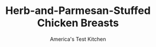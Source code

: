 ---
layout: ../../layouts/MarkdownPostLayout.astro
title: Herb-and-Parmesan-Stuffed Chicken Breasts
author: America's Test Kitchen
pubDate: 2023-03-15
description: "For stuffed chicken breasts worth the bother, you need to start with the right cut."
image_url: https://res.cloudinary.com/hksqkdlah/image/upload/ar_1:1,c_fill,dpr_2.0,f_auto,fl_lossy.progressive.strip_profile,g_faces:auto,q_auto:low,w_344/24609_sfs-stuffed-chicken-30
tags: ["Main Courses","Chicken"]
calories: 3262
protein: 74
carbohydrates: 6
fats: 
fiber: 1
ingredients: ["4 (12-ounce), bone-in, skin-on split chicken breasts, trimmed",", Salt and pepper","1/4 cup, extra-virgin olive oil","1/2 cup, finely chopped onion","2 teaspoons, grated lemon zest plus 1 tablespoon juice","2 , garlic cloves, minced","2 teaspoons, minced fresh thyme","2 teaspoons, Dijon mustard","1 teaspoon, minced fresh rosemary","2 ounces sliced, Genoa salami, chopped fine","2 ounces, Parmesan cheese, grated (1 cup)","2 tablespoons, capers, chopped","1/2 cup, chicken broth"]
serves: 4
time: "1½ hours"
instructions: ["Adjust oven rack to middle position and heat oven to 400 degrees. Using kitchen shears, remove any rib bones that extend beyond each breast. Working with 1 breast at a time, place skin side down on counter with breastbone side facing your knife hand. Press on breast with your opposite hand to flatten slightly and, using sharp paring knife, cut 3-inch-long horizontal pocket in breastbone side of breast, stopping 1/2 inch from rib side so halves remain attached. Using your fingers and tip of knife, make interior of pocket wider without increasing 3-inch opening. Season breasts inside and out with salt and pepper; set aside.","Heat 1 tablespoon oil in 12-inch ovensafe nonstick skillet over medium heat until shimmering. Add onion and 1/8 teaspoon salt and cook until softened and browned around edges, 4 to 6 minutes. Remove from heat and set aside to cool slightly, about 5 minutes.","Combine lemon zest, garlic, thyme, mustard, rosemary, and 2 tablespoons oil in bowl; set aside 2 teaspoons oil mixture for sauce. Stir salami, Parmesan, capers, onion, 1 teaspoon pepper, and 1/4 teaspoon salt into remaining oil mixture, mashing against side of bowl with back of spoon until stuffing mixture clumps together.","Place about 3 tablespoons stuffing mixture into pocket of each breast, pressing into ends of pockets with your fingers to fill completely and evenly. Fold breast over to enclose. Secure each breast with 3 evenly spaced pieces of kitchen twine. Wipe skillet clean with paper towels.","Heat remaining 1 tablespoon oil in now-empty skillet over medium-high heat until just smoking. Cook breasts skin side down until well browned, about 7 minutes, moving as needed for evenly browned skin.","Flip breasts skin side up, add broth to skillet, and transfer to oven. Roast until thickest part of stuffing registers 160 degrees, 30 to 37 minutes. Transfer breasts to carving board, tent with aluminum foil, and let rest for 15 minutes.","Meanwhile, pour pan juices into liquid measuring cup (skillet handle will be hot) and skim off fat. Stir in lemon juice and reserved oil mixture; season with salt and pepper to taste. Remove twine, then carve breasts from bones. Slice 1/2 inch thick, transfer to serving platter, and drizzle with sauce. Serve."]
nutrition: ["782 mg Potassium","781 mg Phosphorus","496 mg Calcium","3 mg Iron","96 mg Magnesium","1105 mg Sodium","3 mg Zinc","53 g Fat","28 mg Niacin (B3)","25 g Monounsaturated","7 g Polyunsaturated","6 mg Vitamin C","1 µg Vitamin D","215 mg Cholesterol","16 g Saturated","1 g Fiber","20 µg Folate (food)","1 g Sugars","12 µg Vitamin K","260 g Water","6 g Carbs","20 µg Folate equivalent (total)","74 g Protein","2 mg Vitamin E","1 µg Vitamin B12","1 mg Vitamin B6","146 µg Vitamin A","815 kcal Energy","3262 calories"]
notes: "High-quality Parmesan makes a difference here."
---